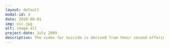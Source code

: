 ```yaml
---
layout: default
modal-id: 3
date: 2020-06-01
img: ssc.jpg
alt: image-alt
project-date: July 2009
description: The video for Suicide is derived from their second offering, "Suicide EP." Filmed and directed by Jakob Jensen at the old warehouse of guitar sponsor Coffin Case, the band is captured in a live element that invokes drama, frustration and reality. 
---
```

